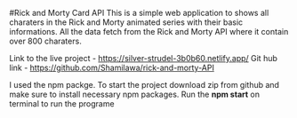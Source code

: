 #Rick and Morty Card API
This is a simple web application to shows all charaters in the Rick and Morty animated series with their basic informations. All the data fetch from the Rick and Morty API where it contain over 800 charaters.

Link to the live project - https://silver-strudel-3b0b60.netlify.app/
Git hub link - https://github.com/Shamilawa/rick-and-morty-API

I used the npm packge. To start the project download zip from github and make sure to install necessary npm packages. Run the **npm start** on terminal to run the programe
